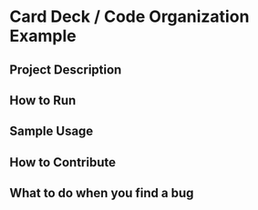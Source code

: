 # Card Deck / Code Organization Example

## Project Description

## How to Run

## Sample Usage

## How to Contribute

## What to do when you find a bug
